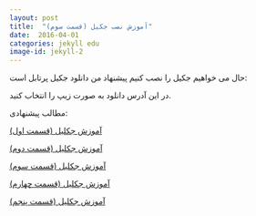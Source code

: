 ```yaml
---
layout: post
title:  "آموزش نصب جکیل (قسمت سوم)"
date:  2016-04-01 
categories: jekyll edu
image-id: jekyll-2
---
```

حال می خواهیم جکیل را نصب کنیم پیشنهاد من دانلود جکیل پرتابل است:

[jekyll-potabl]: https://github.com/madhur/PortableJekyll

در این آدرس دانلود به صورت زیپ را انتخاب کنید.



مطالب پیشنهادی:

[آموزش جکلیل (قسمت اول)](http://localhost:4000/jekyll/edu/2016/04/03/jekyll.html)

[آموزش جکلیل (قسمت دوم)](http://localhost:4000/jekyll/update/2016/04/02/jekyll-part-1.html)

[آموزش جکلیل (قسمت سوم)](http://localhost:4000/jekyll/edu/2016/04/01/jekyll-part-2.html)

[آموزش جکلیل (قسمت چهارم)](http://localhost:4000/jekyll/update/2016/03/28/jekyll-part-3.html)

[آموزش جکلیل (قسمت پنجم)](http://localhost:4000/jekyll/edu/2016/03/01/jekyll-part-4.html)
